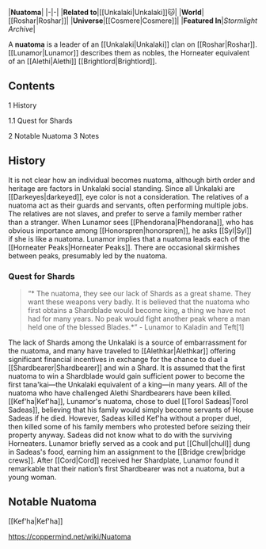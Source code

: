 |**Nuatoma**|
|-|-|
|**Related to**|[[Unkalaki\|Unkalaki]]🐱︎|
|**World**|[[Roshar\|Roshar]]|
|**Universe**|[[Cosmere\|Cosmere]]|
|**Featured In**|*Stormlight Archive*|

A **nuatoma** is a leader of an [[Unkalaki\|Unkalaki]] clan on [[Roshar\|Roshar]]. [[Lunamor\|Lunamor]] describes them as nobles, the Horneater equivalent of an [[Alethi\|Alethi]] [[Brightlord\|Brightlord]].

## Contents

1 History

1.1 Quest for Shards


2 Notable Nuatoma
3 Notes


## History
It is not clear how an individual becomes nuatoma, although birth order and heritage are factors in Unkalaki social standing. Since all Unkalaki are [[Darkeyes\|darkeyed]], eye color is not a consideration. The relatives of a nuatoma act as their guards and servants, often performing multiple jobs. The relatives are not slaves, and prefer to serve a family member rather than a stranger. When Lunamor sees [[Phendorana\|Phendorana]], who has obvious importance among [[Honorspren\|honorspren]], he asks [[Syl\|Syl]] if she is like a nuatoma.
Lunamor implies that a nuatoma leads each of the [[Horneater Peaks\|Horneater Peaks]]. There are occasional skirmishes between peaks, presumably led by the nuatoma.

### Quest for Shards
>“* The nuatoma, they see our lack of Shards as a great shame. They want these weapons very badly. It is believed that the nuatoma who first obtains a Shardblade would become king, a thing we have not had for many years. No peak would fight another peak where a man held one of the blessed Blades.*”
\- Lunamor to Kaladin and Teft[1]


The lack of Shards among the Unkalaki is a source of embarrassment for the nuatoma, and many have traveled to [[Alethkar\|Alethkar]] offering significant financial incentives in exchange for the chance to duel a [[Shardbearer\|Shardbearer]] and win a Shard. It is assumed that the first nuatoma to win a Shardblade would gain sufficient power to become the first tana'kai—the Unkalaki equivalent of a king—in many years.
All of the nuatoma who have challenged Alethi Shardbearers have been killed. [[Kef'ha\|Kef'ha]], Lunamor's nuatoma, chose to duel [[Torol Sadeas\|Torol Sadeas]], believing that his family would simply become servants of House Sadeas if he died. However, Sadeas killed Kef'ha without a proper duel, then killed some of his family members who protested before seizing their property anyway. Sadeas did not know what to do with the surviving Horneaters. Lunamor briefly served as a cook and put [[Chull\|chull]] dung in Sadeas's food, earning him an assignment to the [[Bridge crew\|bridge crews]].
After [[Cord\|Cord]] received her Shardplate, Lunamor found it remarkable that their nation’s first Shardbearer was not a nuatoma, but a young woman.

## Notable Nuatoma
[[Kef'ha\|Kef'ha]]


https://coppermind.net/wiki/Nuatoma